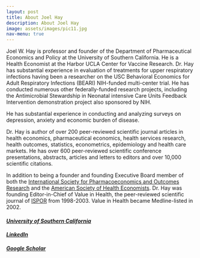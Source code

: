 ```yaml
---
layout: post
title: About Joel Hay
description: About Joel Hay
image: assets/images/pic11.jpg
nav-menu: true
---
```


Joel W. Hay is professor and founder of the Department of Pharmaceutical Economics and Policy at the University of Southern California. He is a Health Economist at the Harbor UCLA Center for Vaccine Research. Dr. Hay has substantial experience in evaluation of treatments for upper respiratory infections having been a researcher on the USC Behavioral Economics for Adult Respiratory Infections (BEARI) NIH-funded multi-center trial.  He has conducted numerous other federally-funded research projects, including the Antimicrobial Stewardship in Neonatal intensive Care Units Feedback Intervention demonstration project also sponsored by NIH. 

He has substantial experience in conducting and analyzing surveys on depression, anxiety and economic burden of disease.

Dr. Hay is author of over 200 peer-reviewed scientific journal articles in health economics, pharmaceutical economics, health services research, health outcomes, statistics, econometrics, epidemiology and health care markets. He has over 600 peer-reviewed scientific conference presentations, abstracts, articles and letters to editors and over 10,000 scientific citations.

In addition to being a founder and founding Executive Board member of both the [International Society for Pharmacoeconomics and Outcomes Research](https://ispor.org) and the [American Society of Health Economists](https://ashecon.org). Dr. Hay was founding Editor-in-Chief of Value in Health, the peer-reviewed scientific journal of [ISPOR](https://www.ispor.org/publications/journals/value-in-health) from 1998-2003. Value in Health became Medline-listed in 2002.

#### *[University of Southern California](https://healthpolicy.usc.edu/author/joel-w-hay-ph-d/)* 
#### *[LinkedIn](https://www.linkedin.com/in/joelhay/)*
#### *[Google Scholar](https://scholar.google.com/citations?user=vKK2BxEAAAAJ&hl=en)*